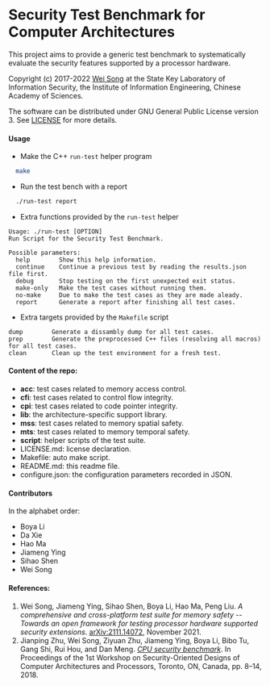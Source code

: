 Security Test Benchmark for Computer Architectures
========================

This project aims to provide a generic test benchmark to
systematically evaluate the security features
supported by a processor hardware.

Copyright (c) 2017-2022 [Wei Song](mailto:wsong83@gmail.com) at
the State Key Laboratory of Information Security,
the Institute of Information Engineering,
Chinese Academy of Sciences.

The software can be distributed under GNU General Public License version 3.
See [LICENSE](LICENSE.md) for more details.

#### Usage

* Make the C++ `run-test` helper program

~~~bash
  make
~~~

* Run the test bench with a report

~~~bash
  ./run-test report
~~~

* Extra functions provided by the `run-test` helper

~~~text
Usage: ./run-test [OPTION]
Run Script for the Security Test Benchmark.

Possible parameters:
  help        Show this help information.
  continue    Continue a previous test by reading the results.json file first.
  debug       Stop testing on the first unexpected exit status.
  make-only   Make the test cases without running them.
  no-make     Due to make the test cases as they are made aleady.
  report      Generate a report after finishing all test cases.
~~~

* Extra targets provided by the `Makefile` script

~~~text
dump        Generate a dissambly dump for all test cases.
prep        Generate the preprocessed C++ files (resolving all macros) for all test cases.
clean       Clean up the test environment for a fresh test.
~~~

#### Content of the repo:
- **acc**: test cases related to memory access control.
- **cfi**: test cases related to control flow integrity.
- **cpi**: test cases related to code pointer integrity.
- **lib**: the architecture-specific support library.
- **mss**: test cases related to memory spatial safety.
- **mts**: test cases related to memory temporal safety.
- **script**: helper scripts of the test suite.
- LICENSE.md: license declaration.
- Makefile: auto make script.
- README.md: this readme file.
- configure.json: the configuration parameters recorded in JSON.

#### Contributors

In the alphabet order:

- Boya Li
- Da Xie
- Hao Ma
- Jiameng Ying
- Sihao Shen
- Wei Song

#### References:

1. Wei Song, Jiameng Ying, Sihao Shen, Boya Li, Hao Ma, Peng Liu.
   _A comprehensive and cross-platform test suite for memory safety -- Towards an open framework for testing processor hardware supported security extensions_.
   [arXiv:2111.14072](https://arxiv.org/abs/2111.14072), November 2021.
2. Jianping Zhu, Wei Song, Ziyuan Zhu, Jiameng Ying, Boya Li, Bibo Tu, Gang Shi, Rui Hou, and Dan Meng.
   _[CPU security benchmark](https://wsong83.github.io/publication/comparch/secarch2018.pdf)_.
   In Proceedings of the 1st Workshop on Security-Oriented Designs of Computer Architectures and Processors,
   Toronto, ON, Canada, pp. 8–14, 2018.
